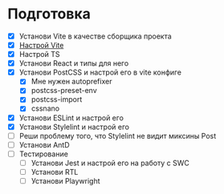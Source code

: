 # Подготовка
- [x] Установи Vite в качестве сборщика проекта
- [x] [Настрой Vite](https://vite.dev/config/#configuring-vite)
- [x] Настрой TS
- [x] Установи React и типы для него
- [x] Установи PostCSS и настрой его в vite конфиге
	- [x] Мне нужен autoprefixer
	- [x] postcss-preset-env
	- [x] postcss-import
	- [x] cssnano
- [x] Установи ESLint и настрой его
- [x] Установи Stylelint и настрой его
- [ ] Реши проблему того, что Stylelint не видит миксины Post
- [ ] Установи AntD
- [ ] Тестирование
	- [ ] Установи Jest и настрой его на работу с SWC
	- [ ] Установи RTL
	- [ ] Установи Playwright